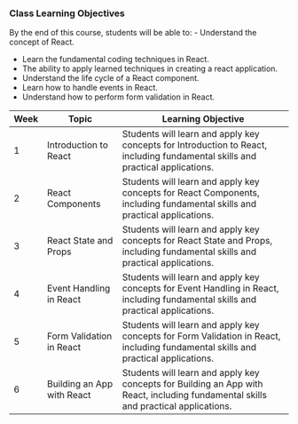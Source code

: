 ### Class Learning Objectives

By the end of this course, students will be able to: - Understand the concept of React.
 - Learn the fundamental coding techniques in React.
 - The ability to apply learned techniques in creating a react application.
 - Understand the life cycle of a React component.
 - Learn how to handle events in React.
 - Understand how to perform form validation in React.

| Week | Topic | Learning Objective |
|------|-------|-------------------|
| 1 | Introduction to React | Students will learn and apply key concepts for Introduction to React, including fundamental skills and practical applications. |
| 2 | React Components | Students will learn and apply key concepts for React Components, including fundamental skills and practical applications. |
| 3 | React State and Props | Students will learn and apply key concepts for React State and Props, including fundamental skills and practical applications. |
| 4 | Event Handling in React | Students will learn and apply key concepts for Event Handling in React, including fundamental skills and practical applications. |
| 5 | Form Validation in React | Students will learn and apply key concepts for Form Validation in React, including fundamental skills and practical applications. |
| 6 | Building an App with React | Students will learn and apply key concepts for Building an App with React, including fundamental skills and practical applications. |